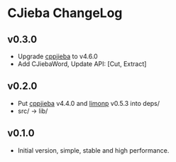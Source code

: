 # CJieba ChangeLog

## v0.3.0

+ Upgrade [cppjieba] to v4.6.0
+ Add CJiebaWord, Update API: [Cut, Extract]

## v0.2.0

+ Put [cppjieba] v4.4.0 and [limonp] v0.5.3 into deps/
+ src/ -> lib/

## v0.1.0

+ Initial version, simple, stable and high performance.

[cppjieba]:https://github.com/yanyiwu/cppjieba
[limonp]:https://github.com/yanyiwu/limonp
